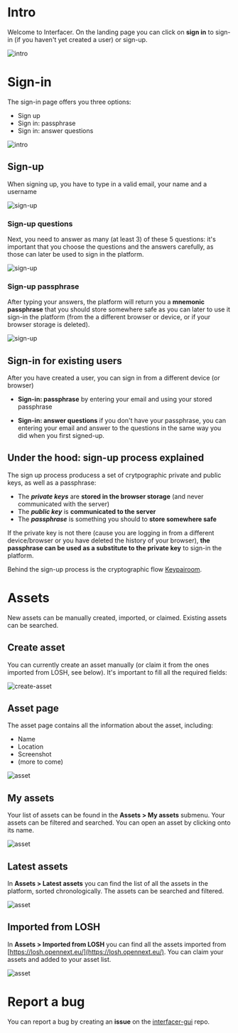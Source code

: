 <!--- Future manual, page by page	
[](../_media/examples/zencode_cookbook/credential/credentialAnyoneVerifyProof.zen ':include :type=code gherkin')
![Alice in Wonderland](../_media/images/alice_with_cards-sm.jpg) 
 --->

# Intro

Welcome to Interfacer. 
On the landing page you can click on **sign in** to sign-in (if you haven't yet created a user) or sign-up.

![intro](../../_media/user-manual/screenshot_nru/nru_.png) 



# Sign-in

The sign-in page offers you three options: 
 - Sign up
 - Sign in: passphrase 
 - Sign in: answer questions

![intro](../../_media/user-manual/screenshot_nru/nru_/sign_in.png)


## Sign-up 

When signing up, you have to type in a valid email, your name and a username

![sign-up](../../_media/user-manual/screenshot_nru/nru_/sign_up.png)

### Sign-up questions

Next, you need to answer as many (at least 3) of these 5 questions: it's important that you choose the questions and the answers carefully, as those can later be used to sign in the platform.

![sign-up](../../_media/user-manual/screenshot_nru/nru_/sign_up_challenges.png)


### Sign-up passphrase

After typing your answers, the platform will return you a **mnemonic passphrase** that you should store somewhere safe as you can later to use it sign-in the platform (from the a different browser or device, or if your browser storage is deleted).

![sign-up](../../_media/user-manual/screenshot_nru/nru_/sign_up_passphrase.png)

## Sign-in for existing users

After you have created a user, you can sign in from a different device (or browser) 

- **Sign-in: passphrase** by entering your email and using your stored passphrase 

- **Sign-in: answer questions** if you don't have your passphrase, you can entering your email and answer to the questions in the same way you did when you first signed-up.

## Under the hood: sign-up process explained

The sign up process producess a set of crytpographic private and public keys, as well as a passphrase:
- The ***private keys*** are **stored in the browser storage** (and never communicated with the server)
- The ***public key*** is **communicated to the server**
- The ***passphrase*** is something you should to **store somewhere safe**

If the private key is not there (cause you are logging in from a different device/browser or you have deleted the history of your browser), **the passphrase can be used as a substitute to the private key** to sign-in the platform.

Behind the sign-up process is the cryptographic flow [Keypairoom](https://github.com/dyne/keypairoom/).





# Assets

New assets can be manually created, imported, or claimed. Existing assets can be searched. 

## Create asset

You can currently create an asset manually (or claim it from the ones imported from LOSH, see below). It's important to fill all the required fields:

![create-asset](../../_media/user-manual/screenshot_ru/create_asset.png)

## Asset page 

The asset page contains all the information about the asset, including: 
 - Name
 - Location
 - Screenshot
 - (more to come)

![asset](../../_media/user-manual/screenshot_ru/asset/061P0XBBP4CXZ3A9T57QA3ZJ9M.png)


## My assets

Your list of assets can be found in the **Assets > My assets** submenu. Your assets can be filtered and searched. You can open an asset by clicking onto its name.

![asset](../../_media/user-manual/screenshot_ru/profile/my_profile.png)


## Latest assets

In **Assets > Latest assets** you can find the list of all the assets in the platform, sorted chronologically. The assets can be searched and filtered.

![asset](../../_media/user-manual/screenshot_ru/assets.png)

## Imported from LOSH

In **Assets > Imported from LOSH** you can find all the assets imported from [https://losh.opennext.eu/](https://losh.opennext.eu/). You can claim your assets and added to your asset list.

![asset](../../_media/user-manual/screenshot_ru/resources.png)


# Report a bug

You can report a bug by creating an **issue** on the [interfacer-gui](https://github.com/dyne/interfacer-gui/issues/new) repo.


